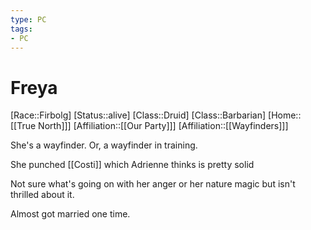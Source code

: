 ```yaml
---
type: PC
tags:
- PC
---
```


# Freya
[Race::Firbolg]
[Status::alive]
[Class::Druid]
[Class::Barbarian]
[Home::[[True North]]]
[Affiliation::[[Our Party]]]
[Affiliation::[[Wayfinders]]]

She's a wayfinder. Or, a wayfinder in training.

She punched [[Costi]] which Adrienne thinks is pretty solid

Not sure what's going on with her anger or her nature magic but isn't thrilled about it.

Almost got married one time.
